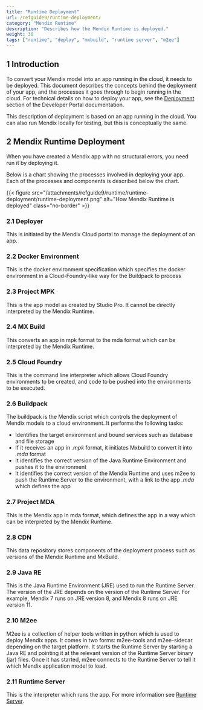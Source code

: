 ```yaml
---
title: "Runtime Deployment"
url: /refguide9/runtime-deployment/
category: "Mendix Runtime"
description: "Describes how the Mendix Runtime is deployed."
weight: 30
tags: ["runtime", "deploy", "mxbuild", "runtime server", "m2ee"]
---
```


## 1 Introduction

To convert your Mendix model into an app running in the cloud, it needs to be deployed. This document describes the concepts behind the deployment of your app, and the processes it goes through to begin running in the cloud. For technical details on how to deploy your app, see the [Deployment](/developerportal/deploy/) section of the Developer Portal documentation.

This description of deployment is based on an app running in the cloud. You can also run Mendix locally for testing, but this is conceptually the same.

## 2 Mendix Runtime Deployment

When you have created a Mendix app with no structural errors, you need run it by deploying it.

Below is a chart showing the processes involved in deploying your app. Each of the processes and components is described below the chart.

{{< figure src="/attachments/refguide9/runtime/runtime-deployment/runtime-deployment.png" alt="How Mendix Runtime is deployed" class="no-border" >}}

### 2.1 Deployer

This is initiated by the Mendix Cloud portal to manage the deployment of an app.

### 2.2 Docker Environment

This is the docker environment specification which specifies the docker environment in a Cloud-Foundry-like way for the Buildpack to process

### 2.3 Project MPK

This is the app model as created by Studio Pro. It cannot be directly interpreted by the Mendix Runtime.

### 2.4 MX Build

This converts an app in mpk format to the mda format which can be interpreted by the Mendix Runtime.

### 2.5 Cloud Foundry

This is the command line interpreter which allows Cloud Foundry environments to be created, and code to be pushed into the environments to be executed.

### 2.6 Buildpack

The buildpack is the Mendix script which controls the deployment of Mendix models to a cloud environment. It performs the following tasks:

* Identifies the target environment and bound services such as database and file storage
* If it receives an app in *.mpk* format, it initiates Mxbuild to convert it into *.mda* format
* It identifies the correct version of the Java Runtime Environment and pushes it to the environment
* It identifies the correct version of the Mendix Runtime and uses m2ee to push the Runtime Server to the environment, with a link to the app *.mda* which defines the app

### 2.7 Project MDA

This is the Mendix app in mda format, which defines the app in a way which can be interpreted by the Mendix Runtime.

### 2.8 CDN

This data repository stores components of the deployment process such as versions of the Mendix Runtime and MxBuild.

### 2.9 Java RE

This is the Java Runtime Environment (JRE) used to run the Runtime Server. The version of the JRE depends on the version of the Runtime Server. For example, Mendix 7 runs on JRE version 8, and Mendix 8 runs on JRE version 11.

### 2.10 M2ee

M2ee is a collection of helper tools written in python which is used to deploy Mendix apps. It comes in two forms: m2ee-tools and m2ee-sidecar depending on the target platform.
It starts the Runtime Server by starting a Java RE and pointing it at the relevant version of the Runtime Server binary (jar) files. Once it has started, m2ee connects to the Runtime Server to tell it which Mendix application model to load.

### 2.11 Runtime Server

This is the interpreter which runs the app. For more information see [Runtime Server](/refguide9/runtime-server/).
